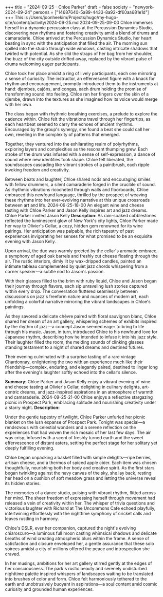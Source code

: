 +++
title = "2024-09-25 - Chloe Parker"
draft = false
society = "newyork-2024-09-24"
persons = ["14687640-5a89-4433-8a92-df60aa681e1d"]
+++
This is /Users/joonheekim/Projects/hugo/my-hugo-site/content/activity/2024-09-25.md
2024-09-25-09-00
Chloe immerses herself in a dynamic percussion class at the Percussion Dynamics Studio, discovering new rhythms and fostering creativity amid a blend of drums and camaraderie.
Chloe arrived at the Percussion Dynamics Studio, her heart beating in sync with the anticipation that filled the air. The morning sun spilled into the studio through wide windows, casting intricate shadows that twirled with potential. As she slid the straps of her bag from her shoulder, the buzz of the city outside drifted away, replaced by the vibrant pulse of drums welcoming eager participants.

Chloe took her place amidst a ring of lively participants, each one mirroring a sense of curiosity. The instructor, an effervescent figure with a knack for rhythm and encouragement, promptly introduced them to the instruments at hand: djembes, cajóns, and congas, each drum holding the promise of transforming sound into feeling. Chloe ran her fingers over the skin of a djembe, drawn into the textures as she imagined how its voice would merge with her own.

The class began with rhythmic breathing exercises, a prelude to explore the cadence within. Chloe felt the vibrations travel through her fingertips, as each heartbeat seemed to carry the echoes of ancient rhythms. Encouraged by the group's synergy, she found a beat she could call her own, reveling in the complexity of patterns that emerged.

Together, they ventured into the exhilarating realm of polyrhythms, exploring layers and complexities as the resonant thumping grew. Each stroke of the drum was infused with a sense of self-expression, a dance of sound where new identities took shape. Chloe felt liberated, the soundscapes cascading like vibrant strokes of a paintbrush, each ripple invoking freedom and creativity.

Between beats and laughter, Chloe shared nods and encouraging smiles with fellow drummers, a silent camaraderie forged in the crucible of sound. As rhythmic vibrations ricocheted through walls and floorboards, Chloe embraced this newfound language, thrilled by the prospect of weaving these rhythms into her ever-evolving narrative at this unique crossroads between art and life.
2024-09-25-18-00
An elegant wine and cheese tasting with Chloe Parker and Jason Kelly inspires art and jazz dreams.
Chloe Parker invited Jason Kelly
**Description**: As rain-soaked cobblestones reflected the luminescent glow of New York's city lights, Chloe Parker made her way to Olivier's Cellar, a cozy, hidden gem renowned for its wine pairings. Her anticipation was palpable, the rich tapestry of past experiences invigorating her senses for what promised to be an exquisite evening with Jason Kelly.

Upon arrival, the duo was warmly greeted by the cellar's aromatic embrace, a symphony of aged oak barrels and freshly cut cheese floating through the air. The rustic interiors, dimly lit by wax-dripped candles, painted an intimate tableau complemented by quiet jazz chords whispering from a corner speaker—a subtle nod to Jason's passion.

With their glasses filled to the brim with ruby liquid, Chloe and Jason began their journey through flavors, each sip unraveling lush stories captured within every drop. The conversation fluttered seamlessly between discussions on jazz's freeform nature and nuances of modern art, each unfolding a colorful narrative mirroring the vibrant landscapes in Chloe's paintings.

As they savored a delicate chèvre paired with floral sauvignon blanc, Chloe shared her dream of an art gallery, whispering schemes of exhibits inspired by the rhythm of jazz—a concept Jason seemed eager to bring to life through his music. Jason, in turn, introduced Chloe to his newfound love for Japanese rhythm, describing how he intended to infuse it into his jazz style. Their laughter filled the room, the melding sounds of clinking glasses standing testament to a night of shared dreams and destined futures.

Their evening culminated with a surprise tasting of a rare vintage Chardonnay, enlightening the two with an experience much like their friendship—complex, enduring, and elegantly paired, destined to linger long after the evening's laughter softly echoed into the cellar’s silence.

**Summary**: Chloe Parker and Jason Kelly enjoy a vibrant evening of wine and cheese tasting at Olivier's Cellar, delighting in culinary delights, art-centric dreams, and jazz-inspired aspirations in an atmosphere of warmth and camaraderie.
2024-09-25-21-00
Chloe enjoys a reflective stargazing picnic in Prospect Park, embracing solitude and nourishing creativity under a starry night.
**Description:**

Under the gentle tapestry of twilight, Chloe Parker unfurled her picnic blanket on the lush expanse of Prospect Park. Tonight was special—a rendezvous with celestial wonders and a serene reflection on the experiences that had woven the rich mosaic of her last few days. The air was crisp, infused with a scent of freshly turned earth and the sweet effervescence of distant asters, setting the perfect stage for her solitary yet deeply fulfilling evening.

Chloe began unpacking a basket filled with simple delights—ripe berries, artisan cheese, and a thermos of spiced apple cider. Each item was chosen thoughtfully, nourishing both her body and creative spirit. As the first stars began twinkling against the navy canvas of the sky, she lay back, resting her head on a cushion of soft meadow grass and letting the universe reveal its hidden stories.

The memories of a dance studio, pulsing with vibrant rhythm, flitted across her mind. The sheer freedom of expressing herself through movement had released a vein of creativity within her. The whisper of trivia questions and victorious laughter with Richard at The Uncommons Cafe echoed playfully, intertwining effortlessly with the nighttime symphony of cricket calls and leaves rustling in harmony.

Chloe's DSLR, ever her companion, captured the night's evolving chiaroscuro—a luminous full moon casting whimsical shadows and delicate breaths of wind creating atmospheric blurs within the frame. A sense of satisfaction and closure enveloped her, a gentle assurance that these solo soirees amidst a city of millions offered the peace and introspection she craved.

In her musings, ambitions for her art gallery stirred gently at the edges of her consciousness. The park's rustic beauty and serenely undisturbed nighttime palette inspired whispers of landscapes waiting to be translated into brushes of color and form. Chloe felt harmoniously tethered to the earth and unobtrusively buoyant in aspirations—a soul content amid cosmic curiosity and grounded human experiences.
